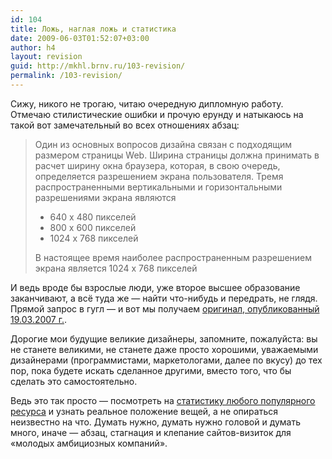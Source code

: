 ```yaml
---
id: 104
title: Ложь, наглая ложь и статистика
date: 2009-06-03T01:52:07+03:00
author: h4
layout: revision
guid: http://mkhl.brnv.ru/103-revision/
permalink: /103-revision/
---
```

Сижу, никого не трогаю, читаю очередную дипломную работу. Отмечаю стилистические ошибки и прочую ерунду и натыкаюсь на такой вот замечательный во всех отношениях абзац:

> Один из основных вопросов дизайна связан с подходящим размером страницы Web. Ширина страницы должна принимать в расчет ширину окна браузера, которая, в свою очередь, определяется разрешением экрана пользователя. Тремя распространенными вертикальными и горизонтальными разрешениями экрана являются 
> 
>   * 640 x 480 пикселей
>   * 800 x 600 пикселей
>   * 1024 x 768 пикселей
> 
> В настоящее время наиболее распространенным разрешением экрана является 1024 x 768 пикселей 

И ведь вроде бы взрослые люди, уже второе высшее образование заканчивают, а всё туда же — найти что-нибудь и передрать, не глядя. Прямой запрос в гугл — и вот мы получаем [оригинал, опубликованный 19.03.2007 г.](http://www.intuit.ru/department/internet/xhtml/12/4.html).

Дорогие мои будущие великие дизайнеры, запомните, пожалуйста: вы не станете великими, не станете даже просто хорошими, уважаемыми дизайнерами (программистами, маркетологами, далее по вкусу) до тех пор, пока будете искать сделанное другими, вместо того, что бы сделать это самостоятельно.

Ведь это так просто — посмотреть на [статистику любого популярного ресурса](http://www.liveinternet.ru/stat/limpa.ru/resolutions.html) и узнать реальное положение вещей, а не опираться неизвестно на что. Думать нужно, думать нужно головой и думать много, иначе — абзац, стагнация и клепание сайтов-визиток для «молодых амбициозных компаний».